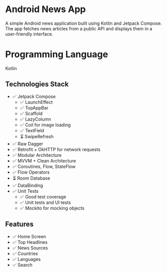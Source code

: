 

# Android News App
A simple Android news application built using Kotlin and Jetpack Compose. The app fetches news articles from a public API and displays them in a user-friendly interface.

# Programming Language
Kotlin

## Technologies Stack

- ✅ Jetpack Compose 
  - ✅ LaunchEffect
  - ✅ TopAppBar
  - ✅ Scaffold
  - ✅ LazyColumn
  - ✅ Coil for image loading
  - ✅ TextField
  - ⏳ SwipeRefresh
- ✅ Raw Dagger
- ✅ Retrofit + OkHTTP for network requests
- ✅ Modular Architecture
- ✅ MVVM + Clean Architecture
- ✅ Coroutines, Flow, StateFlow
- ✅ Flow Operators
- ⏳ Room Database
- ✅ DataBinding
- ✅ Unit Tests
  - ✅ Good test coverage
  - ✅ Unit tests and UI tests
  - ✅ Mockito for mocking objects

## Features 

- ✅ Home Screen
- ✅ Top Headlines
- ✅ News Sources
- ✅ Countries
- ✅ Languages
- ✅ Search
